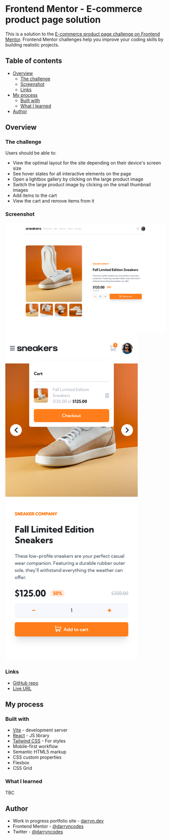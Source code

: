 # Frontend Mentor - E-commerce product page solution

This is a solution to the [E-commerce product page challenge on Frontend Mentor](https://www.frontendmentor.io/challenges/ecommerce-product-page-UPsZ9MJp6). Frontend Mentor challenges help you improve your coding skills by building realistic projects.

## Table of contents

-   [Overview](#overview)
    -   [The challenge](#the-challenge)
    -   [Screenshot](#screenshot)
    -   [Links](#links)
-   [My process](#my-process)
    -   [Built with](#built-with)
    -   [What I learned](#what-i-learned)
-   [Author](#author)

## Overview

### The challenge

Users should be able to:

-   View the optimal layout for the site depending on their device's screen size
-   See hover states for all interactive elements on the page
-   Open a lightbox gallery by clicking on the large product image
-   Switch the large product image by clicking on the small thumbnail images
-   Add items to the cart
-   View the cart and remove items from it

### Screenshot

![](./desktop.png)
![](./mobile.png)

### Links

-   [GitHub repo](https://github.com/darryncodes/ecommerce-product-page)
-   [Live URL](https://darryncodes.github.io/ecommerce-product-page/)

## My process

### Built with

-   [Vite](https://vitejs.dev/) - development server
-   [React](https://reactjs.org/) - JS library
-   [Tailwind CSS](https://tailwindcss.com/) - For styles
-   Mobile-first workflow
-   Semantic HTML5 markup
-   CSS custom properties
-   Flexbox
-   CSS Grid

### What I learned

TBC

## Author

-   Work in progress portfolio site - [darryn.dev](https://darryn.dev/)
-   Frontend Mentor - [@darryncodes](https://www.frontendmentor.io/profile/darryncodes)
-   Twitter - [@darryncodes](https://twitter.com/darryncodes)
